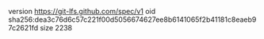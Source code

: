version https://git-lfs.github.com/spec/v1
oid sha256:dea3c76d6c57c221f00d5056674627ee8b6141065f2b41181c8eaeb97c2621fd
size 2238
